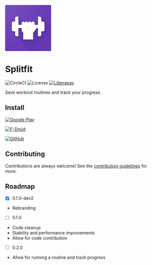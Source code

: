 <img src="https://raw.githubusercontent.com/noahjutz/SplitfitAssets/main/app_icon/web_hi_res_512.png" width="150px" />

# Splitfit
![CircleCI](https://img.shields.io/circleci/build/github/noahjutz/Splitfit/master?logo=circleci)
![License](https://img.shields.io/github/license/noahjutz/Splitfit)
[![Liberapay](https://img.shields.io/badge/donate-liberapay-yellow?logo=liberapay&logoColor=white)](https://liberapay.com/noahjutz/donate)

Save workout routines and track your progress.

## Install
[![Google Play](https://img.shields.io/badge/google%20play-not%20yet%20available-537F2D?logo=google-play)](https://example.com)

[![F-Droid](https://img.shields.io/f-droid/v/com.noahjutz.splitfit?color=1976D2&include_prereleases&logo=F-Droid)](https://example.com)

[![GitHub](https://img.shields.io/github/v/release/noahjutz/Splitfit?include_prereleases&label=apk&logo=github&color=000)](https://github.com/noahjutz/Splitfit/releases)

## Contributing
Contributions are always welcome! See the [contribution guidelines](https://github.com/noahjutz/Splitfit/blob/master/CONTRIBUTING.md) for more.

## Roadmap
- [x] 0.1.0-dev2
- Rebranding
- [ ] 0.1.0
- Code cleanup
- Stability and performance improvements
- Allow for code contribution
- [ ] 0.2.0
- Allow for running a routine and track progress

